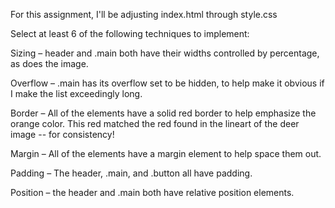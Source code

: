 For this assignment, I'll be adjusting index.html through style.css

Select at least 6 of the following techniques to implement:

Sizing – header and .main both have their widths controlled by percentage, as does the image.

Overflow – .main has its overflow set to be hidden, to help make it obvious if I make the list exceedingly long.

Border – All of the elements have a solid red border to help emphasize the orange color. This red matched the red found in the lineart of the deer image -- for consistency!

Margin – All of the elements have a margin element to help space them out.

Padding – The header, .main, and .button all have padding.

Position – the header and .main both have relative position elements.